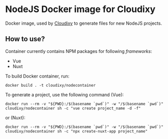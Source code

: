 # NodeJS Docker image for Cloudixy
Docker image, used by [Cloudixy](https://github.com/cloudixy/cloudixy) to generate files for new NodeJS projects.

## How to use?
Container currently contains NPM packages for following _frameworks_:
- Vue
- Nuxt

To build Docker container, run:
```
docker build . -t cloudixy/nodecontainer
```

To generate a project, use the following command (Vue):
```
docker run --rm -v "${PWD}:/$(basename `pwd`)" -w "/$(basename `pwd`)" cloudixy/nodecontainer sh -c "vue create project_name -d -f"
```

or (Nuxt):

```
docker run --rm -v "${PWD}:/$(basename `pwd`)" -w "/$(basename `pwd`)" cloudixy/nodecontainer sh -c "npx create-nuxt-app project_name"
```